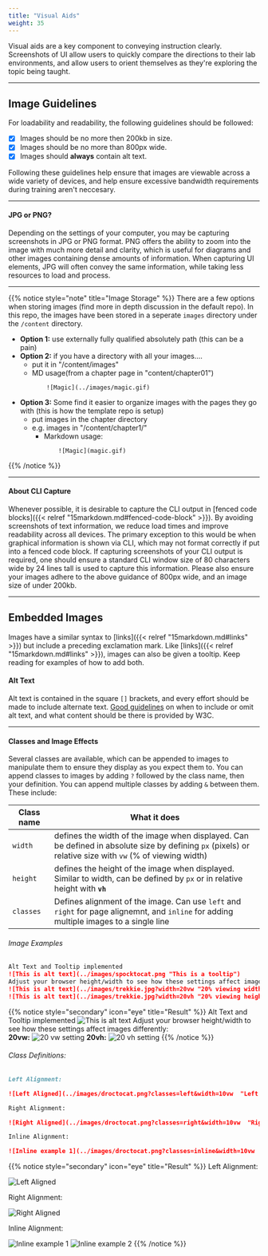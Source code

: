 ```yaml
---
title: "Visual Aids"
weight: 35
---
```


Visual aids are a key component to conveying instruction clearly. Screenshots of UI allow users to quickly compare the directions to their lab environments, and allow users to orient themselves as they're exploring the topic being taught.

---

## Image Guidelines

For loadability and readability, the following guidelines should be followed:
  - [x] Images should be no more then 200kb in size.
  - [x] Images should be no more than 800px wide.
  - [x] Images should **always** contain alt text.

Following these guidelines help ensure that images are viewable across a wide variety of devices, and help ensure excessive bandwidth requirements during training aren't neccesary. 

---

#### JPG or PNG?

Depending on the settings of your computer, you may be capturing screenshots in JPG or PNG format. PNG offers the ability to zoom into the image with much more detail and clarity, which is useful for diagrams and other images containing dense amounts of information. When capturing UI elements, JPG will often convey the same information, while taking less resources to load and process. 

---

{{% notice style="note" title="Image Storage" %}}
There are a few options when storing images (find more in depth discussion in the default repo). In this repo, the images have been stored in a seperate `images` directory under the `/content` directory.

- **Option 1:** use externally fully qualified absolutely path (this can be a pain)
- **Option 2:** if you have a directory with all your images.... 
  - put it in "/content/images"
  - MD usage(from a chapter page in "content/chapter01") 
    ```
        ![Magic](../images/magic.gif)
    ```
- **Option 3:**  Some find it easier to organize images with the pages they go with (this is how the template repo is setup)
  - put images in the chapter directory
  - e.g. images in "/content/chapter1/"
    - Markdown usage:
        ```
            ![Magic](magic.gif)
        ```

{{% /notice %}}

---

#### About CLI Capture

Whenever possible, it is desirable to capture the CLI output in [fenced code blocks]({{< relref "15markdown.md#fenced-code-block" >}}). By avoiding screenshots of text information, we reduce load times and improve readability across all devices. The primary exception to this would be when graphical information is shown via CLI, which may not format correctly if put into a fenced code block. If capturing screenshots of your CLI output is required, one should ensure a standard CLI window size of 80 characters wide by 24 lines tall is used to capture this information. Please also ensure your images adhere to the above guidance of 800px wide, and an image size of under 200kb.

---

## Embedded Images

Images have a similar syntax to [links]({{< relref "15markdown.md#links" >}}) but include a preceding exclamation mark. Like [links]({{< relref "15markdown.md#links" >}}), images can also be given a tooltip. Keep reading for examples of how to add both.

#### Alt Text
Alt text is contained in the square `[]` brackets, and every effort should be made to include alternate text. [Good guidelines](https://www.w3.org/WAI/tutorials/images/decision-tree/) on when to include or omit alt text, and what content should be there is provided by W3C.

---

#### Classes and Image Effects

Several classes are available, which can be appended to images to manipulate them to ensure they display as you expect them to. You can append classes to images by adding `?` followed by the class name, then your definition. You can append multiple classes by adding `&` between them. These include:

| Class name | What it does |
|---|---|
| `width` | defines the width of the image when displayed. Can be defined in absolute size by defining `px` (pixels) or relative size with `vw` (% of viewing width) |
| `height` | defines the height of the image when displayed. Similar to width, can be defined by `px` or in relative height with **`vh`**  |
| `classes` | Defines alignment of the image. Can use `left` and `right` for page alignemnt, and `inline` for adding multiple images to a single line |

###### Image Examples
````md
Alt Text and Tooltip implemented
![This is alt text](../images/spocktocat.png "This is a tooltip")
Adjust your browser height/width to see how these settings affect images:
![This is alt text](../images/trekkie.jpg?width=20vw "20% viewing width")
![This is alt text](../images/trekkie.jpg?width=20vh "20% viewing height")
````

{{% notice style="secondary" icon="eye" title="Result" %}}
Alt Text and Tooltip implemented
![This is alt text](../images/spocktocat.png "This is a tooltip")
Adjust your browser height/width to see how these settings affect images differently:    
**20vw:**
![20 vw setting](../images/trekkie.jpg?width=20vw "20% viewing width")
**20vh:**
![20 vh setting](../images/trekkie.jpg?width=20vh "20% viewing height")
{{% /notice %}}

###### Class Definitions:
````md
Left Alignment:   

![Left Aligned](../images/droctocat.png?classes=left&width=10vw  "Left Aligned")

Right Alignment:    

![Right Aligned](../images/droctocat.png?classes=right&width=10vw  "Right Aligned")

Inline Alignment:    

![Inline example 1](../images/droctocat.png?classes=inline&width=10vw  "Inline example 1") ![Inline example 2](../images/trekkie.jpg?classes=inline&width=10vw  "Inline example 2")
````

{{% notice style="secondary" icon="eye" title="Result" %}}
Left Alignment:

![Left Aligned](../images/droctocat.png?classes=left&width=10vw "Left Aligned")

Right Alignment:

![Right Aligned](../images/droctocat.png?classes=right&width=10vw "Right Aligned")

Inline Alignment:  

![Inline example 1](../images/droctocat.png?classes=inline&width=10vw  "Inline example 1") ![Inline example 2](../images/trekkie.jpg?classes=inline&width=10vw  "Inline example 2")
{{% /notice %}}

